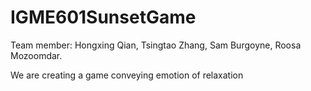 # IGME601SunsetGame

Team member:
Hongxing Qian, Tsingtao Zhang, Sam Burgoyne, Roosa Mozoomdar.

We are creating a game conveying emotion of relaxation
